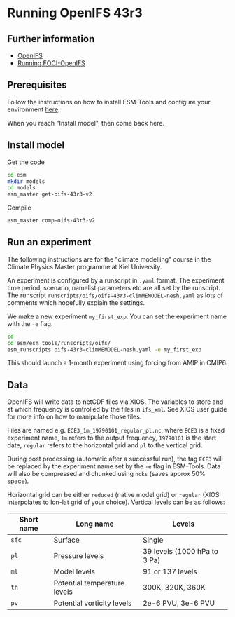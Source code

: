 # Running OpenIFS 43r3

## Further information

* [OpenIFS](https://confluence.ecmwf.int/display/OIFS/OpenIFS+Home)
* [Running FOCI-OpenIFS](README.md)

## Prerequisites

Follow the instructions on how to install ESM-Tools and configure your environment [here](README.md). 

When you reach "Install model", then come back here. 

## Install model

Get the code

```bash
cd esm
mkdir models
cd models
esm_master get-oifs-43r3-v2
``` 

Compile 
```bash
esm_master comp-oifs-43r3-v2
``` 

## Run an experiment 

The following instructions are for the "climate modelling" course in the Climate Physics Master programme at Kiel University. 

An experiment is configured by a runscript in `.yaml` format. 
The experiment time period, scenario, namelist parameters etc are all set by the runscript. 
The runscript `runscripts/oifs/oifs-43r3-climMEMODEL-nesh.yaml` as lots of comments which hopefully explain the settings. 

We make a new experiment `my_first_exp`. You can set the experiment name with the `-e` flag. 
 
```bash
cd 
cd esm/esm_tools/runscripts/oifs/
esm_runscripts oifs-43r3-climMEMODEL-nesh.yaml -e my_first_exp 
```
This should launch a 1-month experiment using forcing from AMIP in CMIP6. 

## Data

OpenIFS will write data to netCDF files via XIOS. 
The variables to store and at which frequency is controlled by the files in `ifs_xml`. 
See XIOS user guide for more info on how to manipulate those files. 

Files are named e.g. `ECE3_1m_19790101_regular_pl.nc`, where `ECE3` is a fixed experiment name, `1m` refers to the output frequency, `19790101` is the start date, `regular` refers to the horizontal grid and `pl` to the vertical grid. 

During post processing (automatic after a successful run), the tag `ECE3` will be replaced by the experiment name set by the `-e` flag in ESM-Tools. Data will also be compressed and chunked using `ncks` (saves approx 50% space). 

Horizontal grid can be either `reduced` (native model grid) or `regular` (XIOS interpolates  to lon-lat grid of your choice). 
Vertical levels can be as follows: 

| Short name | Long name | Levels |
|------------|-----------|--------|
| `sfc`      | Surface   | Single | 
| `pl`       | Pressure levels | 39 levels (1000 hPa to 3 Pa) |
| `ml`       | Model levels | 91 or 137 levels |
| `th`       | Potential temperature levels | 300K, 320K, 360K | 
| `pv`       | Potential vorticity levels | 2e-6 PVU, 3e-6 PVU | 



